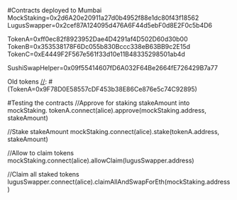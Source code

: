 #Contracts deployed to Mumbai
MockStaking=0x2d6A20e20911a27d0b4952f88e1dc80f43f18562
LugusSwapper=0x2cef87A124095d476A6F44d5ebF0d8E2F0c5b4D6

TokenA=0xff0ec82f8923952Dae4D4291af4D502D60d30b00
TokenB=0x353538178F6Dc055b830Bccc338eB63BB9c2E15d
TokenC=0xE4449F2F567e561f33d10e11B48335298501ab4d

SushiSwapHelper=0x09f55414607fD6A032F64Be2664fE726429B7a77


Old tokens
[//]: # (TokenA=0x9F78D0E58557cDF453b38E86Ce876e5c74C92895)

[//]: # (TokenB=0xF6929C08f88Ba41fFBCB516a694237aa0333F1DA)

[//]: # (TokenC=0xbd48849963095E162A1b5548672c494467876651)

#Testing the contracts
//Approve for staking stakeAmount into mockStaking. 
tokenA.connect(alice).approve(mockStaking.address, stakeAmount)

//Stake stakeAmount
mockStaking.connect(alice).stake(tokenA.address, stakeAmount)

//Allow to claim tokens
mockStaking.connect(alice).allowClaim(lugusSwapper.address)

//Claim all staked tokens
lugusSwapper.connect(alice).claimAllAndSwapForEth(mockStaking.address)
